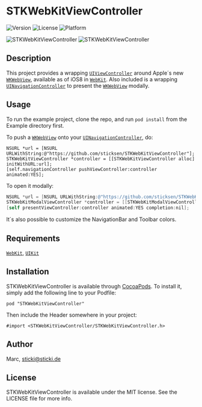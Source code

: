 # STKWebKitViewController

![Version](https://img.shields.io/cocoapods/v/STKWebKitViewController.svg?style=flat)
![License](https://img.shields.io/cocoapods/l/STKWebKitViewController.svg?style=flat)
![Platform](https://img.shields.io/cocoapods/p/STKWebKitViewController.svg?style=flat)

![STKWebKitViewController](http://sticki.de/github/STKWebKitViewController/1.png) 
![STKWebKitViewController](http://sticki.de/github/STKWebKitViewController/2.png)

## Description

This project provides a wrapping [`UIViewController`][UIViewController] around Apple´s new [`WKWebView`][WKWebView], available as of iOS8 in [`WebKit`][WebKit]. Also included is a wrapping [`UINavigationController`][UINavigationController] to present the [`WKWebView`][WKWebView] modally.

## Usage

To run the example project, clone the repo, and run `pod install` from the Example directory first.

To push a [`WKWebView`][WKWebView] onto your [`UINavigationController`][UINavigationController], do:

```objc	
NSURL *url = [NSURL URLWithString:@"https://github.com/sticksen/STKWebKitViewController"];
STKWebKitViewController *controller = [[STKWebKitViewController alloc] initWithURL:url];
[self.navigationController pushViewController:controller animated:YES];
```

To open it modally:

```objective-c
NSURL *url = [NSURL URLWithString:@"https://github.com/sticksen/STKWebKitViewController"];
STKWebKitModalViewController *controller = [[STKWebKitModalViewController alloc] initWithURL:url];
[self presentViewController:controller animated:YES completion:nil];
```

It´s also possible to customize the NavigationBar and Toolbar colors.

## Requirements

[`WebKit`][WebKit], [`UIKit`][UIKit]

## Installation

STKWebKitViewController is available through [CocoaPods](http://cocoapods.org). To install
it, simply add the following line to your Podfile:

    pod "STKWebKitViewController"
	
Then include the Header somewhere in your project:

```objc
#import <STKWebKitViewController/STKWebKitViewController.h>
```
		
## Author

Marc, sticki@sticki.de

## License

STKWebKitViewController is available under the MIT license. See the LICENSE file for more info.

[UIKit]: https://developer.apple.com/library/ios/documentation/uikit/reference/uikit_framework/_index.html
[WebKit]: https://developer.apple.com/library/prerelease/ios/documentation/Cocoa/Reference/WebKit/ObjC_classic/
[WKWebView]: https://developer.apple.com/library/prerelease/ios/documentation/WebKit/Reference/WKWebView_Ref/index.html#//apple_ref/occ/cl/WKWebView
[UIViewController]: https://developer.apple.com/library/ios/documentation/uikit/reference/UIViewController_Class/Reference/Reference.html
[UINavigationController]: https://developer.apple.com/library/ios/documentation/uikit/reference/UINavigationController_Class/Reference/Reference.html
